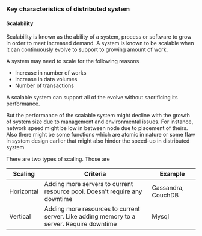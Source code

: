 ### Key characteristics of distributed system

#### Scalability
Scalability is known as the ability of a system, process or software to grow in order to meet increased demand. A system is known to be scalable when it can continuously evolve to support to growing amount of work.

A system may need to scale for the following reasons
* Increase in number of works
* Increase in data volumes
* Number of transactions

A scalable system can support all of the evolve without sacrificing its performance.

But the performance of the scalable system might decline with the growth of system size due to management and environmental issues. For instance, network speed might be low in between node due to placement of theirs. Also there might be some functions which are atomic in nature or some flaw in system design earlier that might also hinder the speed-up in distributed system

There are two types of scaling. Those are

|Scaling|Criteria|Example|
|---------|-----------|----------|
|Horizontal| Adding more servers to current resource pool. Doesn't require any downtime | Cassandra, CouchDB
|Vertical| Adding more resources to current server. Like adding memory to a server. Require downtime | Mysql
